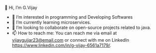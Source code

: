 
👋 Hi, I’m G.Vijay
- 👀 I’m interested in programming and Developing Softwares
- 🌱 I’m currently learning microservices.
- 💞️ I’m looking to collaborate on open-source projects related to java.
- 📫 How to reach me: You can reach me via email at vijaygujjar23@email.com or connect with me on LinkedIn https://www.linkedin.com/in/g-vijay-6561a7179/.

<!---
vijaygujjar23/vijaygujjar23 is a ✨ special ✨ repository because its `README.md` (this file) appears on your GitHub profile.
You can click the Preview link to take a look at your changes.
--->
